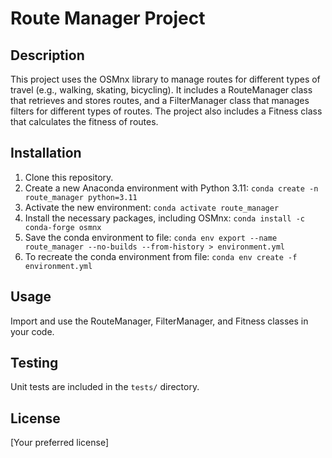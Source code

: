 # Route Manager Project

## Description

This project uses the OSMnx library to manage routes for different types of travel (e.g., walking, skating, bicycling). It includes a RouteManager class that retrieves and stores routes, and a FilterManager class that manages filters for different types of routes. The project also includes a Fitness class that calculates the fitness of routes.

## Installation

1. Clone this repository.
2. Create a new Anaconda environment with Python 3.11: `conda create -n route_manager python=3.11`
3. Activate the new environment: `conda activate route_manager`
4. Install the necessary packages, including OSMnx: `conda install -c conda-forge osmnx`
5. Save the conda environment to file: `conda env export --name route_manager --no-builds --from-history > environment.yml`
6. To recreate the conda environment from file: `conda env create -f environment.yml`

## Usage

Import and use the RouteManager, FilterManager, and Fitness classes in your code.

## Testing

Unit tests are included in the `tests/` directory.

## License

[Your preferred license]
